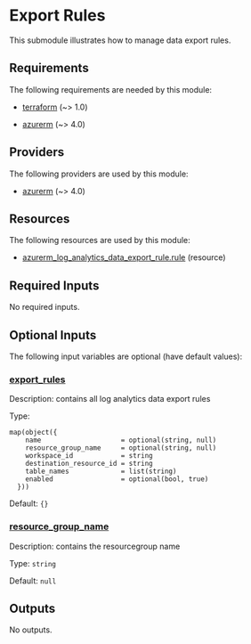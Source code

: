 # Export Rules

This submodule illustrates how to manage data export rules.

<!-- BEGIN_TF_DOCS -->
## Requirements

The following requirements are needed by this module:

- <a name="requirement_terraform"></a> [terraform](#requirement\_terraform) (~> 1.0)

- <a name="requirement_azurerm"></a> [azurerm](#requirement\_azurerm) (~> 4.0)

## Providers

The following providers are used by this module:

- <a name="provider_azurerm"></a> [azurerm](#provider\_azurerm) (~> 4.0)

## Resources

The following resources are used by this module:

- [azurerm_log_analytics_data_export_rule.rule](https://registry.terraform.io/providers/hashicorp/azurerm/latest/docs/resources/log_analytics_data_export_rule) (resource)

## Required Inputs

No required inputs.

## Optional Inputs

The following input variables are optional (have default values):

### <a name="input_export_rules"></a> [export\_rules](#input\_export\_rules)

Description: contains all log analytics data export rules

Type:

```hcl
map(object({
    name                    = optional(string, null)
    resource_group_name     = optional(string, null)
    workspace_id            = string
    destination_resource_id = string
    table_names             = list(string)
    enabled                 = optional(bool, true)
  }))
```

Default: `{}`

### <a name="input_resource_group_name"></a> [resource\_group\_name](#input\_resource\_group\_name)

Description: contains the resourcegroup name

Type: `string`

Default: `null`

## Outputs

No outputs.
<!-- END_TF_DOCS -->
